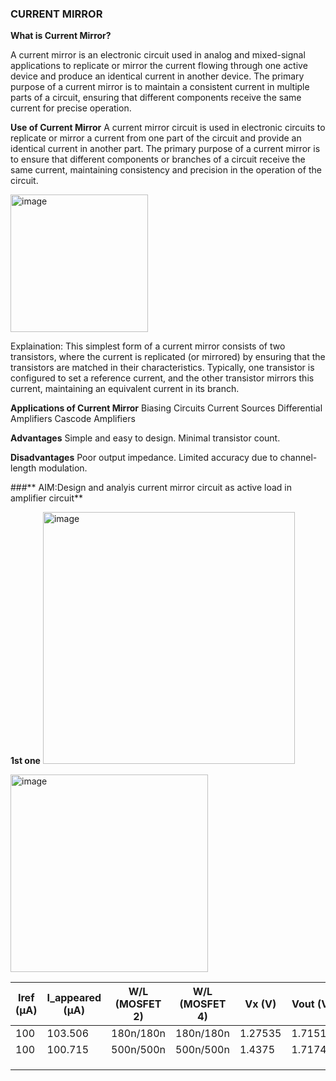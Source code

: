 ### **CURRENT MIRROR**
**What is Current Mirror?**

A current mirror is an electronic circuit used in analog and mixed-signal applications to replicate or mirror the current flowing through one active device and produce an identical current in another device. The primary purpose of a current mirror is to maintain a consistent current in multiple parts of a circuit, ensuring that different components receive the same current for precise operation.

**Use of Current Mirror**
A current mirror circuit is used in electronic circuits to replicate or mirror a current from one part of the circuit and provide an identical current in another part. The primary purpose of a current mirror is to ensure that different components or branches of a circuit receive the same current, maintaining consistency and precision in the operation of the circuit.

<img width="220" alt="image" src="https://github.com/user-attachments/assets/a7de2ec1-e4ba-435a-a21e-ee1db83a5963" />

Explaination: This simplest form of a current mirror consists of two transistors, where the current is replicated (or mirrored) by ensuring that the transistors are matched in their characteristics. Typically, one transistor is configured to set a reference current, and the other transistor mirrors this current, maintaining an equivalent current in its branch.

**Applications of Current Mirror**
Biasing Circuits
Current Sources
Differential Amplifiers
Cascode Amplifiers

**Advantages**
Simple and easy to design.
Minimal transistor count.

**Disadvantages**
Poor output impedance.
Limited accuracy due to channel-length modulation.

###** AIM:Design and analyis current mirror circuit as active load in amplifier circuit**

**1st one**
<img width="403" alt="image" src="https://github.com/user-attachments/assets/49aa33e6-b181-44ba-a149-aa5c12f2fc00" />

<img width="316" alt="image" src="https://github.com/user-attachments/assets/608a48e4-726b-40ab-aa12-1e3152903946" />

| Iref (µA) | I_appeared (µA) | W/L (MOSFET 2) | W/L (MOSFET 4) | Vx (V)   | Vout (V)  |
|-----------|----------------|----------------|----------------|----------|-----------|
| 100       | 103.506        | 180n/180n      | 180n/180n      | 1.27535  | 1.71512   |
| 100          |    100.715            |  500n/500n              |  500n/500n                |     1.4375     |  1.71741         |
|           |                |                |                |          |           |
|           |                |                |                |          |           |
|           |                |                |                |          |           |

